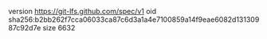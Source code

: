 version https://git-lfs.github.com/spec/v1
oid sha256:b2bb262f7cca06033ca87c6d3a1a4e7100859a14f9eae6082d13130987c92d7e
size 6632
